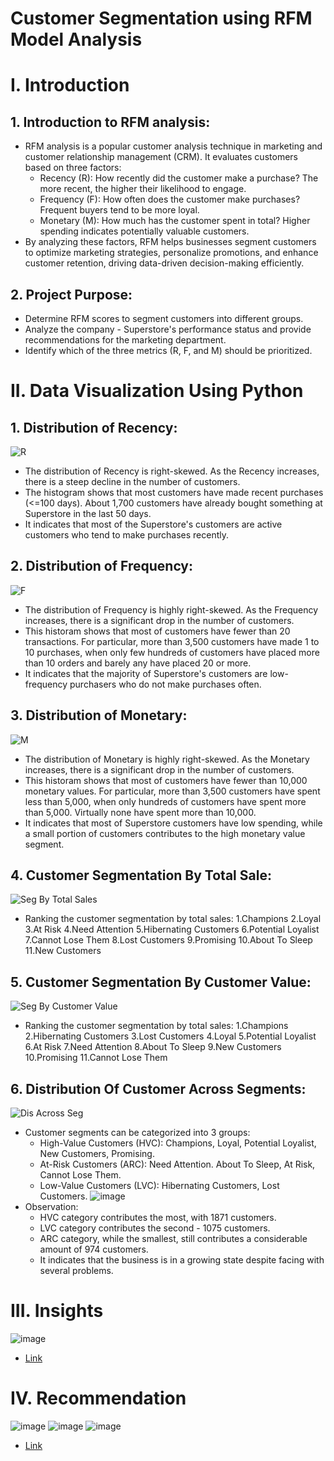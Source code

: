 # Customer Segmentation using RFM Model Analysis
# I. Introduction
## 1. Introduction to RFM analysis:
- RFM analysis is a popular customer analysis technique in marketing and customer relationship management (CRM). It evaluates customers based on three factors:
  - Recency (R): How recently did the customer make a purchase? The more recent, the higher their likelihood to engage.
  - Frequency (F): How often does the customer make purchases? Frequent buyers tend to be more loyal.
  - Monetary (M): How much has the customer spent in total? Higher spending indicates potentially valuable customers.
- By analyzing these factors, RFM helps businesses segment customers to optimize marketing strategies, personalize promotions, and enhance customer retention, driving data-driven decision-making efficiently.
## 2. Project Purpose:
- Determine RFM scores to segment customers into different groups.
- Analyze the company - Superstore's performance status and provide recommendations for the marketing department.
- Identify which of the three metrics (R, F, and M) should be prioritized.
# II. Data Visualization Using Python
## 1. Distribution of Recency:
   ![R](https://github.com/user-attachments/assets/d0ef484f-d93a-4faa-9ace-7d896f27db30)
   - The distribution of Recency is right-skewed. As the Recency increases, there is a steep decline in the number of customers.
   - The histogram shows that most customers have made recent purchases (<=100 days). About 1,700 customers have already bought something at Superstore in the last 50 days.
   - It indicates that most of the Superstore's customers are active customers who tend to make purchases recently.
## 2. Distribution of Frequency:
  ![F](https://github.com/user-attachments/assets/29d3405a-cee8-40f5-82ae-8a4164a705ce)
  - The distribution of Frequency is highly right-skewed. As the Frequency increases, there is a significant drop in the number of customers.
  - This historam shows that most of customers have fewer than 20 transactions. For particular, more than 3,500 customers have made 1 to 10 purchases, when only few hundreds of customers have placed more than 10 orders and barely any have placed 20 or more.
  - It indicates that the majority of Superstore's customers are low-frequency purchasers who do not make purchases often.
## 3. Distribution of Monetary:
  ![M](https://github.com/user-attachments/assets/fdde9212-e3da-4c89-81b6-4f470ca2d5e5)
  - The distribution of Monetary is highly right-skewed. As the Monetary increases, there is a significant drop in the number of customers.
  - This historam shows that most of customers have fewer than 10,000 monetary values. For particular, more than 3,500 customers have spent less than 5,000, when only hundreds of customers have spent more than 5,000. Virtually none have spent more than 10,000.
  - It indicates that most of Superstore customers have low spending, while a small portion of customers contributes to the high monetary value segment.
## 4. Customer Segmentation By Total Sale:
  ![Seg By Total Sales](https://github.com/user-attachments/assets/4b4e03e5-1db3-4cee-885e-77c9a15122c6)
  - Ranking the customer segmentation by total sales:
    1.Champions
    2.Loyal
    3.At Risk
    4.Need Attention
    5.Hibernating Customers
    6.Potential Loyalist
    7.Cannot Lose Them
    8.Lost Customers
    9.Promising
    10.About To Sleep
    11.New Customers
## 5. Customer Segmentation By Customer Value:
  ![Seg By Customer Value](https://github.com/user-attachments/assets/be74fc49-d574-42b4-871a-79db099811fd)
  - Ranking the customer segmentation by total sales:
    1.Champions
    2.Hibernating Customers
    3.Lost Customers
    4.Loyal
    5.Potential Loyalist
    6.At Risk
    7.Need Attention
    8.About To Sleep
    9.New Customers
    10.Promising
    11.Cannot Lose Them
## 6. Distribution Of Customer Across Segments:
  ![Dis Across Seg](https://github.com/user-attachments/assets/425b6680-07d3-4548-b7a8-d35ea5831840)
  - Customer segments can be categorized into 3 groups:
    - High-Value Customers (HVC): Champions, Loyal, Potential Loyalist, New Customers, Promising.
    - At-Risk Customers (ARC): Need Attention. About To Sleep, At Risk, Cannot Lose Them.
    - Low-Value Customers (LVC): Hibernating Customers, Lost Customers.
  ![image](https://github.com/user-attachments/assets/dbc6a3f0-87e4-447a-9c40-b96edddd0a14)
  - Observation:
    - HVC category contributes the most, with 1871 customers.
    - LVC category contributes the second - 1075 customers.
    - ARC category, while the smallest, still contributes a considerable amount of 974 customers.
    - It indicates that the business is in a growing state despite facing with several problems.
  # III. Insights
  ![image](https://github.com/user-attachments/assets/a3ee9c85-adf9-4ba4-a79d-4e6aad470888)
  - [Link](https://docs.google.com/spreadsheets/d/1MBt3b48lT-RzD44xsbMsgwtVO-JmIJjU/edit?usp=sharing&ouid=107825711284033293753&rtpof=true&sd=true)  
  # IV. Recommendation
  ![image](https://github.com/user-attachments/assets/92dfe72f-e37a-480e-9b63-8b4bd6fb47bb)
  ![image](https://github.com/user-attachments/assets/46e756d9-7165-4708-9b25-8d02b35f0feb)
  ![image](https://github.com/user-attachments/assets/f0130773-8e9b-4546-80c7-1534e9cafc9a)
  - [Link](https://docs.google.com/spreadsheets/d/1MBt3b48lT-RzD44xsbMsgwtVO-JmIJjU/edit?usp=sharing&ouid=107825711284033293753&rtpof=true&sd=true)

    








